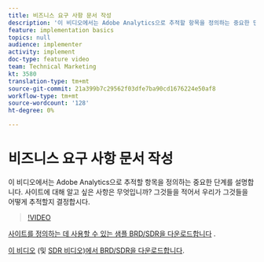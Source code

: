 ```yaml
---
title: 비즈니스 요구 사항 문서 작성
description: '이 비디오에서는 Adobe Analytics으로 추적할 항목을 정의하는 중요한 단계를 설명합니다. 사이트에 대해 알고 싶은 사항은 무엇입니까? 그것들을 적어서 우리가 그것들을 어떻게 추적할지 결정합시다. '
feature: implementation basics
topics: null
audience: implementer
activity: implement
doc-type: feature video
team: Technical Marketing
kt: 3580
translation-type: tm+mt
source-git-commit: 21a399b7c29562f03dfe7ba90cd1676224e50af8
workflow-type: tm+mt
source-wordcount: '128'
ht-degree: 0%

---
```



# 비즈니스 요구 사항 문서 작성

이 비디오에서는 Adobe Analytics으로 추적할 항목을 정의하는 중요한 단계를 설명합니다. 사이트에 대해 알고 싶은 사항은 무엇입니까? 그것들을 적어서 우리가 그것들을 어떻게 추적할지 결정합시다.

>[!VIDEO](https://video.tv.adobe.com/v/28758/?quality=12)

[사이트를 정의하는 데 사용할 수 있는 샘플 BRD/SDR을 다운로드합니다](https://analytics.enablementadobe.com/files/brd-sdr-sample-template.xlsx) .

[이 비디오](https://analytics.enablementadobe.com/files/geometrixx-clothiers-brd-sdr.xlsx) (및 [SDR 비디오)에서 BRD/SDR을 다운로드합니다](creating-and-maintaining-an-sdr.md).

